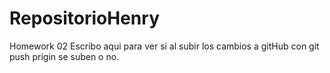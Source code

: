 # RepositorioHenry
Homework 02
Escribo aqui para ver si al subir los cambios a gitHub  con git push prigin se suben o no.
